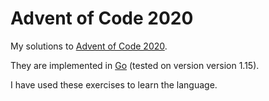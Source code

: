 # Advent of Code 2020

My solutions to [Advent of Code 2020](https://adventofcode.com/2020/).

They are implemented in [Go](https://golang.org/) (tested on version version
1.15).

I have used these exercises to learn the language.
